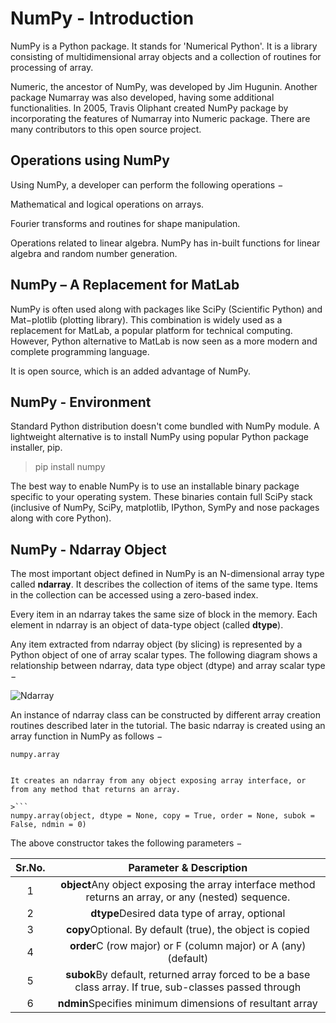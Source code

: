 # NumPy - Introduction
NumPy is a Python package. It stands for 'Numerical Python'. It is a library consisting of multidimensional array objects and a collection of routines for processing of array.

Numeric, the ancestor of NumPy, was developed by Jim Hugunin. Another package Numarray was also developed, having some additional functionalities. In 2005, Travis Oliphant created NumPy package by incorporating the features of Numarray into Numeric package. There are many contributors to this open source project.

## Operations using NumPy
Using NumPy, a developer can perform the following operations −

Mathematical and logical operations on arrays.

Fourier transforms and routines for shape manipulation.

Operations related to linear algebra. NumPy has in-built functions for linear algebra and random number generation.

## NumPy – A Replacement for MatLab
NumPy is often used along with packages like SciPy (Scientific Python) and Mat−plotlib (plotting library). This combination is widely used as a replacement for MatLab, a popular platform for technical computing. However, Python alternative to MatLab is now seen as a more modern and complete programming language.

It is open source, which is an added advantage of NumPy.

## NumPy - Environment
Standard Python distribution doesn't come bundled with NumPy module. A lightweight alternative is to install NumPy using popular Python package installer, pip.

>pip install numpy

The best way to enable NumPy is to use an installable binary package specific to your operating system. These binaries contain full SciPy stack (inclusive of NumPy, SciPy, matplotlib, IPython, SymPy and nose packages along with core Python).

## NumPy - Ndarray Object

The most important object defined in NumPy is an N-dimensional array type called **ndarray**. It describes the collection of items of the same type. Items in the collection can be accessed using a zero-based index.

Every item in an ndarray takes the same size of block in the memory. Each element in ndarray is an object of data-type object (called **dtype**).

Any item extracted from ndarray object (by slicing) is represented by a Python object of one of array scalar types. The following diagram shows a relationship between ndarray, data type object (dtype) and array scalar type −

![Ndarray](https://www.tutorialspoint.com/numpy/images/ndarray.jpg)

An instance of ndarray class can be constructed by different array creation routines described later in the tutorial. The basic ndarray is created using an array function in NumPy as follows −

```
numpy.array 
```
```

It creates an ndarray from any object exposing array interface, or from any method that returns an array.

>```
numpy.array(object, dtype = None, copy = True, order = None, subok = False, ndmin = 0)
```

The above constructor takes the following parameters −

| Sr.No. |                   Parameter & Description                    |
| :----: | :----------------------------------------------------------: |
|   1    | **object**Any object exposing the array interface method returns an array, or any (nested) sequence. |
|   2    |        **dtype**Desired data type of array, optional         |
|   3    |  **copy**Optional. By default (true), the object is copied   |
|   4    | **order**C (row major) or F (column major) or A (any) (default) |
|   5    | **subok**By default, returned array forced to be a base class array. If true, sub-classes passed through |
|   6    |   **ndmin**Specifies minimum dimensions of resultant array   |
